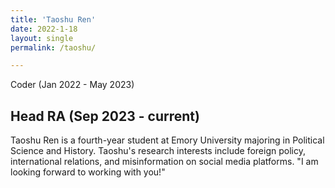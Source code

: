 ```yaml
---
title: 'Taoshu Ren'
date: 2022-1-18
layout: single
permalink: /taoshu/

---
```

Coder (Jan 2022 - May 2023)

Head RA (Sep 2023 - current)
-----

Taoshu Ren is a fourth-year student at Emory University majoring in Political Science and History. Taoshu's research interests include foreign policy, international relations, and misinformation on social media platforms. "I am looking forward to working with you!"

